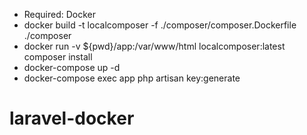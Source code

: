 - Required: Docker
- docker build -t localcomposer -f ./composer/composer.Dockerfile ./composer
- docker run -v ${pwd}/app:/var/www/html localcomposer:latest composer install
- docker-compose up -d
- docker-compose exec app php artisan key:generate
# laravel-docker
